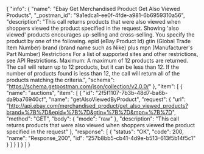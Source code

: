 {
  "info": {
    "name": "Ebay Get Merchandised Product Get Also Viewed Products",
    "_postman_id": "9a1edca1-ee0f-4fde-a981-6b6959310a56",
    "description": "This call returns products that were also viewed when shoppers viewed the product specified in the request. Showing 'also viewed' products encourages up-selling and cross-selling. You specify the product by one of the following. epid (eBay Product Id) gtin (Global Trade Item Number) brand (brand name such as Nike) plus mpn (Manufacturer's Part Number) Restrictions For a list of supported sites and other restrictions, see API Restrictions. Maximum: A maximum of 12 products are returned. The call will return up to 12 products, but it can be less than 12. If the number of products found is less than 12, the call will return all of the products matching the criteria.",
    "schema": "https://schema.getpostman.com/json/collection/v2.0.0/"
  },
  "item": [
    {
      "name": "auctions",
      "item": [
        {
          "id": "2f5f1107-7b3b-48d7-ba6b-da9ba76940cf",
          "name": "getAlsoViewedByProduct",
          "request": {
            "url": "http://api.ebay.com/merchandised_product/get_also_viewed_products?brand=%7B%7D&epid=%7B%7D&gtin=%7B%7D&mpn=%7B%7D",
            "method": "GET",
            "body": {
              "mode": "raw"
            },
            "description": "This call returns products that were also viewed when shoppers viewed the product specified in the request"
          },
          "response": [
            {
              "status": "OK",
              "code": 200,
              "name": "Response_200",
              "id": "257b8bb5-cb41-4d9e-b513-613f5b14f5c1"
            }
          ]
        }
      ]
    }
  ]
}